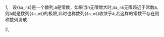 
1,&emsp;设{`$a_n$`}是一个数列,a是常数，如果当n无限增大时,`$a_n$`无限趋近于常数a,则a就是数列{`$a_n$`}的极限,此时也称数列{`$a_n$`}收敛于a,若这样的常数不存在则称数列发散.

2,&emsp;

